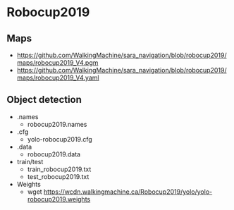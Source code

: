 # Robocup2019
## Maps
* https://github.com/WalkingMachine/sara_navigation/blob/robocup2019/maps/robocup2019_V4.pgm
* https://github.com/WalkingMachine/sara_navigation/blob/robocup2019/maps/robocup2019_V4.yaml
## Object detection
* .names
    * robocup2019.names
* .cfg
    * yolo-robocup2019.cfg
* .data
    * robocup2019.data
* train/test 
    * train_robocup2019.txt
    * test_robocup2019.txt
* Weights
    * wget https://wcdn.walkingmachine.ca/Robocup2019/yolo/yolo-robocup2019.weights
